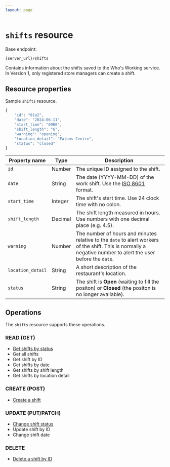 ```yaml
---
layout: page
---
```

# `shifts` resource

Base endpoint:

```shell
{server_url}/shifts
```

Contains information about the shifts saved to the Who's Working service. In Version 1, only registered store managers can create a shift.

## Resource properties

Sample `shifts` resource.

```js
{
    "id": "81a2",
    "date": "2024-06-11",
    "start_time": "0900",
    "shift_length": "6",
    "warning": "opening",
    "location_detail": "Eatons Centre",
    "status": "closed"
}
```

| Property name | Type | Description |
| ------------- | ----------- | ----------- |
| `id`     | Number | The unique ID assigned to the shift.  |
| `date`    | String | The date (YYYY-MM-DD) of the work shift. Use the [ISO 8601](https://en.wikipedia.org/wiki/ISO_8601) format.|
| `start_time` | Integer | The shift's start time. Use 24 clock time with no colon.|
| `shift_length` | Decimal | The shift length measured in hours. Use numbers with one decimal place (e.g. 4.5).|
| `warning`     | Number | The number of hours and minutes relative to the `date` to alert workers of the shift. This is normally a negative number to alert the user before the `date`. |
| `location_detail`  | String | A short description of the restaurant's location.|
| `status`  | String | The shift is **Open** (waiting to fill the positon) or **Closed** (the positon is no longer available).|

## Operations

The `shifts` resource supports these operations.

### READ (GET)

* [Get shifts by status](shifts-get-shifts-by-status)
* Get all shifts
* Get shift by ID
* Get shifts by date
* Get shifts by shift length
* Get shifts by location detail


### CREATE (POST)

* [Create a shift](shifts-create-shift)

### UPDATE (PUT/PATCH)

* [Change shift status](shifts-change-shift-status)
* Update shift by ID
* Change shift date

### DELETE

* [Delete a shift by ID](shifts-delete-shift-by-id)

